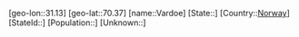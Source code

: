 ﻿---
location: [70.37,31.13]
type: City
tags:
- geo/City


SpocWebEntityId: 35208
isDeleted: false
confidential: public

---
[geo-lon::31.13]
[geo-lat::70.37]
[name::Vardoe]
[State::]
[Country::[Norway](geo/Continent/Europe/Norway.md)]
[StateId::]
[Population::]
[Unknown::]

